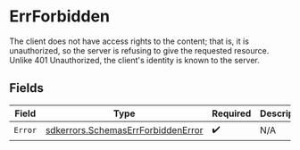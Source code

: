 # ErrForbidden

The client does not have access rights to the content; that is, it is unauthorized, so the server is refusing to give the requested resource. Unlike 401 Unauthorized, the client's identity is known to the server.


## Fields

| Field                                                                                           | Type                                                                                            | Required                                                                                        | Description                                                                                     |
| ----------------------------------------------------------------------------------------------- | ----------------------------------------------------------------------------------------------- | ----------------------------------------------------------------------------------------------- | ----------------------------------------------------------------------------------------------- |
| `Error`                                                                                         | [sdkerrors.SchemasErrForbiddenError](../../../pkg/models/sdkerrors/schemaserrforbiddenerror.md) | :heavy_check_mark:                                                                              | N/A                                                                                             |